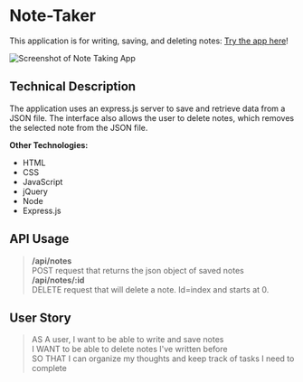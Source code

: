# Note-Taker

This application is for writing, saving, and deleting notes: [Try the app here](https://blooming-spire-75700.herokuapp.com/)!

![Screenshot of Note Taking App](https://jxleilani.github.io/Note-Taker/public/assets/img/screenshot.png)

## Technical Description
The application uses an express.js server to save and retrieve data from a JSON file. The interface also allows the user to delete notes, which removes the selected note from the JSON file. 

**Other Technologies:**
* HTML
* CSS
* JavaScript
* jQuery
* Node
* Express.js

## API Usage
> **/api/notes**  
POST request that returns the json object of saved notes  
> **/api/notes/:id**  
DELETE request that will delete a note. Id=index and starts at 0.

## User Story

>AS A user, I want to be able to write and save notes  
>I WANT to be able to delete notes I've written before  
>SO THAT I can organize my thoughts and keep track of tasks I need to complete